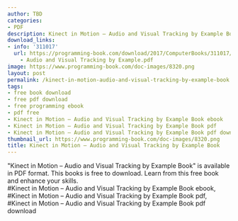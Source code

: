 ```yaml
---
author: TBD
categories:
- PDF
description: Kinect in Motion – Audio and Visual Tracking by Example Book
download_links:
- info: '311017'
  url: https://programming-book.com/download/2017/ComputerBooks/311017/Kinect in Motion
    - Audio and Visual Tracking by Example.pdf
image: https://www.programming-book.com/doc-images/8320.png
layout: post
permalink: /kinect-in-motion-audio-and-visual-tracking-by-example-book.html
tags:
- free book download
- free pdf download
- free programming ebook
- pdf free
- Kinect in Motion – Audio and Visual Tracking by Example Book ebook
- Kinect in Motion – Audio and Visual Tracking by Example Book pdf
- Kinect in Motion – Audio and Visual Tracking by Example Book pdf download
thumbnail_url: https://www.programming-book.com/doc-images/8320.png
title: Kinect in Motion – Audio and Visual Tracking by Example Book
---
```


 
<div class="item-desc text-justify">
  "Kinect in Motion – Audio and Visual Tracking by Example Book" is available in PDF format. This books is free to download. Learn from this free book and enhance your skills.
  <br>
  #Kinect in Motion – Audio and Visual Tracking by Example Book ebook, #Kinect in Motion – Audio and Visual Tracking by Example Book pdf, #Kinect in Motion – Audio and Visual Tracking by Example Book pdf download
</div>